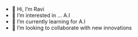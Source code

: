 - 👋 Hi, I’m Ravi 
- 👀 I’m interested in ... A.I
- 🌱 I’m currently learning for A.I
- 💞️ I’m looking to collaborate with new innovations


<!---
81471Ravi/81471Ravi is a ✨ special ✨ repository because its `README.md` (this file) appears on your GitHub profile.
You can click the Preview link to take a look at your changes.
--->
